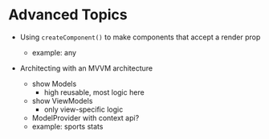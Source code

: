 # Advanced Topics

- Using `createComponent()` to make components that accept a render prop
  - example: any

- Architecting with an MVVM architecture
  - show Models
    - high reusable, most logic here
  - show ViewModels
    - only view-specific logic
  - ModelProvider with context api?
  - example: sports stats
